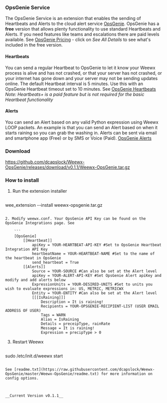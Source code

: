 ### OpsGenie Service

The OpsGenie Service is an extension that enables the sending of Heartbeats and Alerts to the cloud alert service [OpsGenie](https://www.opsgenie.com). OpsGenie has a __free__ version that allows plenty functionality to use standard Heartbeats and Alerts. If you need features like teams and escalations there are paid levels available. See [OpsGenie Pricing](https://www.opsgenie.com/pricing) - click on _See All Details_ to see what's included in the free version.

#### Heartbeats
You can send a regular Heartbeat to OpsGenie to let it know your Weewx process is alive and has not crashed, or that your server has not crashed, or your internet has gone down and your server may not be sending updates online. The default Heartbeat interval is 5 minutes. Use this with an OpsGenie Heartbeat timeout set to 10 minutes. See [OpsGenie Heartbeats](https://www.opsgenie.com/docs/miscellaneous/heartbeat-monitoring) _Note: Heartbeats+ is a paid feature but is not required for the basic Heartbeat functionality_

#### Alerts
You can send an Alert based on any valid Python expression using Weewx LOOP packets. An example is that you can send an Alert based on when it starts raining so you can grab the washing in. Alerts can be sent via email and smartphone app (Free) or by SMS or Voice (Paid). [OpsGenie Alerts](https://www.opsgenie.com/docs/getting-started/overview)

### Download
<https://github.com/dcapslock/Weewx-OpsGenie/releases/download/v0.1.1/Weewx-OpsGenie.tar.gz>

### How to install

1. Run the extension installer

    ```
wee_extension --install weewx-opsgenie.tar.gz
```

2. Modify weewx.conf. Your OpsGenie API Key can be found on the OpsGenie Integrations page. See

    ```
    [OpsGenie]
        [[Heartbeat]]
            apiKey = YOUR-HEARTBEAT-API-KEY #Set to OpsGenie Heartbeat Integration API Key
            heartbeatName = YOUR-HEARTBEAT-NAME #Set to the name of the heartbeat in OpsGenie
            send_heartbeat = True
        [[Alerts]]
            Source = YOUR-SOURCE #Can also be set at the Alert level
            apiKey = YOUR-ALERT-API-KEY #Set OpsGenie Alert apiKey and modify and add alerts below
            ExpressionUnits = YOUR-DESIRED-UNITS #Set to units you wish to evaluate expressions in: US, METRIC, METRICWX
            Entity = YOUR-ENTITY #Can also be set at the Alert level
            [[[IsRaining]]]
                Description = It is raining!
                Recipients = YOUR-OPSGENIE-RECIPIENT-LIST (USER EMAIL ADDRESS OF USER)
                Tags = WARN
                Alias = IsRaining
                Details = preceipType, rainRate
                Message = It is raining!
                Expression = precipType > 0
```

3. Restart Weewx

   ```
sudo /etc/init.d/weewx start
```

See [readme.txt](https://raw.githubusercontent.com/dcapslock/Weewx-OpsGenie/master/Weewx-OpsGenie/readme.txt) for more information on config options.



__Current Version v0.1.1__
